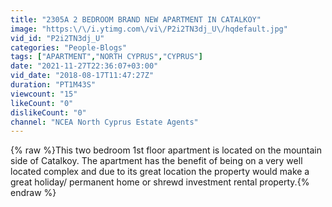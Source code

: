 ```yaml
---
title: "2305A 2 BEDROOM BRAND NEW APARTMENT IN CATALKOY"
image: "https:\/\/i.ytimg.com\/vi\/P2i2TN3dj_U\/hqdefault.jpg"
vid_id: "P2i2TN3dj_U"
categories: "People-Blogs"
tags: ["APARTMENT","NORTH CYPRUS","CYPRUS"]
date: "2021-11-27T22:36:07+03:00"
vid_date: "2018-08-17T11:47:27Z"
duration: "PT1M43S"
viewcount: "15"
likeCount: "0"
dislikeCount: "0"
channel: "NCEA North Cyprus Estate Agents"
---
```

{% raw %}This two bedroom 1st floor apartment is located on the mountain side of Catalkoy. The apartment has the benefit of being on a very well located complex and due to its great location the property would make a great holiday/ permanent home or shrewd investment rental property.{% endraw %}
